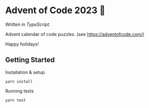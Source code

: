 # Advent of Code 2023 🎄

*Written in TypeScript.*

Advent calendar of code puzzles. (see https://adventofcode.com/)

Happy holidays!

## Getting Started

Installation & setup
```
yarn install
```

Running tests
```
yarn test
```
